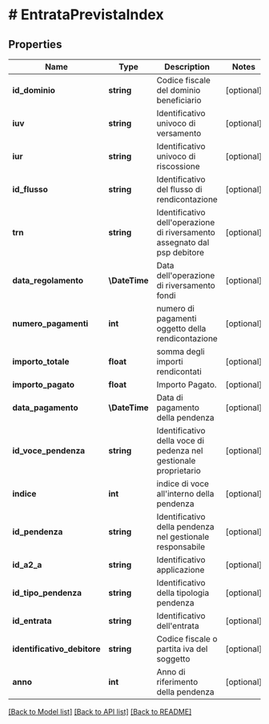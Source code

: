 # # EntrataPrevistaIndex

## Properties

Name | Type | Description | Notes
------------ | ------------- | ------------- | -------------
**id_dominio** | **string** | Codice fiscale del dominio beneficiario | [optional]
**iuv** | **string** | Identificativo univoco di versamento | [optional]
**iur** | **string** | Identificativo univoco di riscossione | [optional]
**id_flusso** | **string** | Identificativo del flusso di rendicontazione | [optional]
**trn** | **string** | Identificativo dell&#39;operazione di riversamento assegnato dal psp debitore | [optional]
**data_regolamento** | **\DateTime** | Data dell&#39;operazione di riversamento fondi | [optional]
**numero_pagamenti** | **int** | numero di pagamenti oggetto della rendicontazione | [optional]
**importo_totale** | **float** | somma degli importi rendicontati | [optional]
**importo_pagato** | **float** | Importo Pagato. | [optional]
**data_pagamento** | **\DateTime** | Data di pagamento della pendenza | [optional]
**id_voce_pendenza** | **string** | Identificativo della voce di pedenza nel gestionale proprietario | [optional]
**indice** | **int** | indice di voce all&#39;interno della pendenza | [optional]
**id_pendenza** | **string** | Identificativo della pendenza nel gestionale responsabile | [optional]
**id_a2_a** | **string** | Identificativo applicazione | [optional]
**id_tipo_pendenza** | **string** | Identificativo della tipologia pendenza | [optional]
**id_entrata** | **string** | Identificativo dell&#39;entrata | [optional]
**identificativo_debitore** | **string** | Codice fiscale o partita iva del soggetto | [optional]
**anno** | **int** | Anno di riferimento della pendenza | [optional]

[[Back to Model list]](../../README.md#models) [[Back to API list]](../../README.md#endpoints) [[Back to README]](../../README.md)
